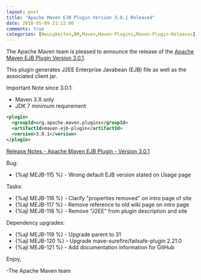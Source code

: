 ```yaml
---
layout: post
title: "Apache Maven EJB Plugin Version 3.0.1 Released"
date: 2018-05-09 21:12:00
comments: true
categories: [Neuigkeiten,BM,Maven,Maven-Plugins,Maven-Plugin-Releases]
---
```

The Apache Maven team is pleased to announce the release of the 
[Apache Maven EJB Plugin Version 3.0.1](http://maven.apache.org/plugins/maven-ejb-plugin/).

This plugin generates J2EE Enterprise Javabean (EJB) file as well as the
associated client jar.

Important Note since 3.0.1:

 * Maven 3.X only
 * JDK 7 minimum requirement

``` xml
<plugin>
  <groupId>org.apache.maven.plugins</groupId>
  <artifactId>maven-ejb-plugin</artifactId>
  <version>3.0.1</version>
</plugin>
```

<!-- more -->

[Release Notes - Apache Maven EJB Plugin - Version 3.0.1](https://issues.apache.org/jira/secure/ReleaseNote.jspa?projectId=12317421&version=12334440)

Bug:

 * {%ajl MEJB-115 %} - Wrong default EJB version stated on Usage page

Tasks:

 * {%ajl MEJB-116 %} - Clarify "properties removed" on intro page of site
 * {%ajl MEJB-117 %} - Remove reference to old wiki page on intro page
 * {%ajl MEJB-118 %} - Remove "J2EE" from plugin description and site

Dependency upgrades:

 * {%ajl MEJB-119 %} - Upgrade parent to 31
 * {%ajl MEJB-120 %} - Upgrade mave-surefire/failsafe-plugin 2.21.0
 * {%ajl MEJB-121 %} - Add documentation information for GitHub


Enjoy,

-The Apache Maven team
